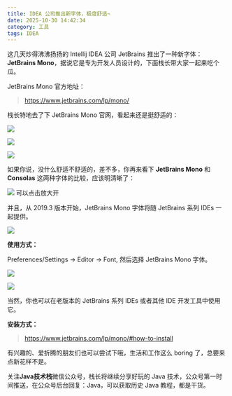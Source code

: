 ```yaml
---
title: IDEA 公司推出新字体，极度舒适~
date: 2025-10-30 14:42:34
category: 工具
tags: IDEA
---
```


这几天炒得沸沸扬扬的 Intellij IDEA 公司 JetBrains 推出了一种新字体：**JetBrains Mono**，据说它是专为开发人员设计的，下面栈长带大家一起来吃个瓜。

JetBrains Mono 官方地址：

> https://www.jetbrains.com/lp/mono/

栈长特地去了下 JetBrains Mono 官网，看起来还是挺舒适的：

![](http://img.javastack.cn/20200120214410.png)

![](http://img.javastack.cn/20200120214618.png)

![](http://img.javastack.cn/20200120214720.png)

如果你说，没什么舒适不舒适的，差不多，你再来看下 **JetBrains Mono** 和 **Consolas** 这两种字体的比较，应该明清晰了：

![](http://img.javastack.cn/20200120215003.png)
可以点击放大开

并且，从 2019.3 版本开始，JetBrains Mono 字体将随 JetBrains 系列 IDEs 一起提供。

![](http://img.javastack.cn/20200120214751.png)


**使用方式：**

Preferences/Settings → Editor → Font, 然后选择 JetBrains Mono 字体。

![](http://img.javastack.cn/20200120222659.png)

![](http://img.javastack.cn/20200120222919.png)

当然，你也可以在老版本的 JetBrains 系列 IDEs 或者其他 IDE 开发工具中使用它。

**安装方式：**

> https://www.jetbrains.com/lp/mono/#how-to-install

有兴趣的、爱折腾的朋友们也可以尝试下哦，生活和工作这么 boring 了，总要来点新花样不是。

关注**Java技术栈**微信公众号，栈长将继续分享好玩的 Java 技术，公众号第一时间推送，在公众号后台回复：Java，可以获取历史 Java 教程，都是干货。

